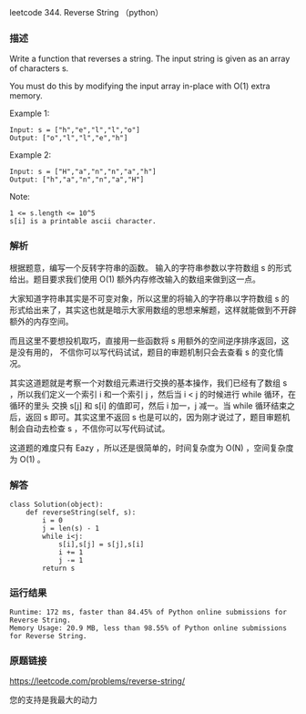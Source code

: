 leetcode 344. Reverse String （python）




### 描述



Write a function that reverses a string. The input string is given as an array of characters s.

You must do this by modifying the input array in-place with O(1) extra memory.



Example 1:

	Input: s = ["h","e","l","l","o"]
	Output: ["o","l","l","e","h"]

	
Example 2:


	Input: s = ["H","a","n","n","a","h"]
	Output: ["h","a","n","n","a","H"]





Note:

	1 <= s.length <= 10^5
	s[i] is a printable ascii character.


### 解析

根据题意，编写一个反转字符串的函数。 输入的字符串参数以字符数组 s 的形式给出。题目要求我们使用 O(1) 额外内存修改输入的数组来做到这一点。

大家知道字符串其实是不可变对象，所以这里的将输入的字符串以字符数组 s 的形式给出来了，其实这也就是暗示大家用数组的思想来解题，这样就能做到不开辟额外的内存空间。

而且这里不要想投机取巧，直接用一些函数将 s 用额外的空间逆序排序返回，这是没有用的， 不信你可以写代码试试，题目的审题机制只会去查看 s 的变化情况。

其实这道题就是考察一个对数组元素进行交换的基本操作，我们已经有了数组 s ，所以我们定义一个索引 i 和一个索引 j ，然后当 i < j 的时候进行 while 循环，在循环的里头
交换 s[j] 和 s[i] 的值即可，然后 i 加一，j 减一。当 while 循环结束之后，返回 s 即可。其实这里不返回 s 也是可以的，因为刚才说过了，题目审题机制会自动去检查 s ，不信你可以写代码试试。

这道题的难度只有 Eazy ，所以还是很简单的，时间复杂度为 O(N) ，空间复杂度为 O(1) 。

### 解答
				

	class Solution(object):
	    def reverseString(self, s):
	        i = 0
	        j = len(s) - 1
	        while i<j:
	            s[i],s[j] = s[j],s[i]
	            i += 1
	            j -= 1
	        return s
	        
            	      
			
### 运行结果

	Runtime: 172 ms, faster than 84.45% of Python online submissions for Reverse String.
	Memory Usage: 20.9 MB, less than 98.55% of Python online submissions for Reverse String.



### 原题链接


https://leetcode.com/problems/reverse-string/


您的支持是我最大的动力
